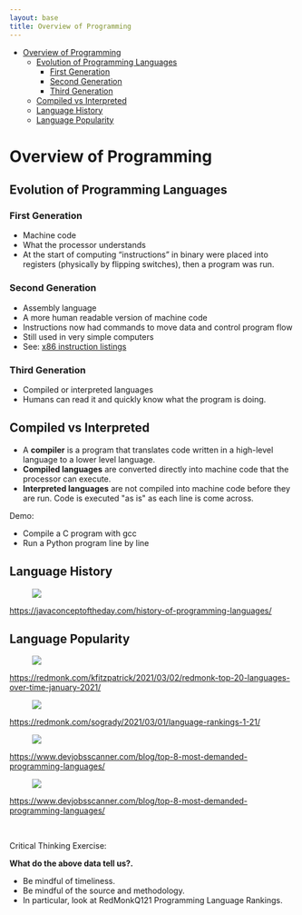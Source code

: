 ```yaml
---
layout: base
title: Overview of Programming
---
```


- [Overview of Programming](#overview-of-programming)
  - [Evolution of Programming Languages](#evolution-of-programming-languages)
    - [First Generation](#first-generation)
    - [Second Generation](#second-generation)
    - [Third Generation](#third-generation)
  - [Compiled vs Interpreted](#compiled-vs-interpreted)
  - [Language History](#language-history)
  - [Language Popularity](#language-popularity)

# Overview of Programming

## Evolution of Programming Languages

### First Generation

- Machine code
- What the processor understands
- At the start of computing “instructions” in binary were placed into registers (physically by flipping switches), then a program was run.

### Second Generation

- Assembly language
- A more human readable version of machine code
- Instructions now had commands to move data and control program flow
- Still used in very simple computers
- See: [x86 instruction listings](https://en.wikipedia.org/wiki/X86_instruction_listings)

### Third Generation

- Compiled or interpreted languages
- Humans can read it and quickly know what the program is doing.

## Compiled vs Interpreted

- A **compiler** is a program that translates code written in a high-level language to a lower level language.
- **Compiled languages** are converted directly into machine code that the processor can execute.
- **Interpreted languages** are not compiled into machine code before they are run. Code is executed "as is" as each line is come across.

<p class="demo">Demo:</p>

- Compile a C program with gcc
- Run a Python program line by line

## Language History

<figure>
    <span>
        <img src="https://i0.wp.com/javaconceptoftheday.com/wp-content/uploads/2019/07/TimelineOfProgrammingLanguages.png?ssl=1" style="">
    </span>
</figure>

https://javaconceptoftheday.com/history-of-programming-languages/

## Language Popularity

<figure>
    <span>
        <img src="https://redmonk.com/kfitzpatrick/files/2021/03/rankings-over-time-2021-01.png" style="">
    </span>
</figure>

https://redmonk.com/kfitzpatrick/2021/03/02/redmonk-top-20-languages-over-time-january-2021/

<figure>
    <span>
        <img src="https://redmonk.com/sogrady/files/2021/03/lang.rank_.0121.wm_.png" style="">
    </span>
</figure>

https://redmonk.com/sogrady/2021/03/01/language-rankings-1-21/

<figure>
    <span>
        <img src="https://www.devjobsscanner.com/assets/blog/most-demanded-languages/ranking-total-jobs.svg" style="">
    </span>
</figure>

https://www.devjobsscanner.com/blog/top-8-most-demanded-programming-languages/

<figure>
    <span>
        <img src="https://www.devjobsscanner.com/assets/blog/most-demanded-languages/number-jobs-by-month.svg" style="">
    </span>
</figure>

https://www.devjobsscanner.com/blog/top-8-most-demanded-programming-languages/

<br/>
<p class="demo">Critical Thinking Exercise:</p>

**What do the above data tell us?.**

- Be mindful of timeliness.
- Be mindful of the source and methodology.
- In particular, look at RedMonkQ121 Programming Language Rankings.
